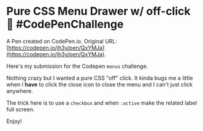 # Pure CSS Menu Drawer w/ off-click 🍔 #CodePenChallenge

A Pen created on CodePen.io. Original URL: [https://codepen.io/jh3y/pen/QxYMJa](https://codepen.io/jh3y/pen/QxYMJa).

Here's my submission for the Codepen `menus` challenge.

Nothing crazy but I wanted a pure CSS "off" click. It kinda bugs me a little when I __have__ to click the close icon to close the menu and I can't just click anywhere.

The trick here is to use a `checkbox` and when `:active` make the related label full screen.

Enjoy!